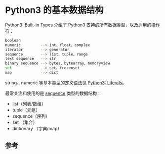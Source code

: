 # Python3 的基本数据结构

[Python3: Built-in Types][2] 介绍了 Python3 支持的所有数据类型，以及适用的操作符：

```sh
boolean
numeric         --> int、float、complex
iterator        --> generator
sequence        --> list、tuple、range
text sequence   --> str
binary sequence --> bytes、bytearray、memoryview
set             --> set、frozenset
map             --> dict
```

string、numeric 等基本类型的定义语法见 [Python3: Literals][3]。

最常关注和使用的是 [sequence][1] 类型的数据结构：

* list（列表/数组）
* tuple（元组）
* sequence（序列）
* set （集合）
* dictionary （字典/map）

## 参考

[1]: https://docs.python.org/3/library/stdtypes.html#typesseq "Sequence Types — list, tuple, range"
[2]: https://docs.python.org/3/library/stdtypes.html "Python3: Built-in Types"
[3]: https://docs.python.org/3/reference/lexical_analysis.html#literals "Python3: Literals"
